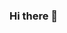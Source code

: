 ### Hi there 👋

<!--
**FabCode67/FabCode67** is a ✨ _special_ ✨ repository because its `README.md` (this file) appears on your GitHub profile.

Here are some ideas to get you started:

- 🔭 I’m currently working on Andela as trainne
- 🌱 I’m currently learning git workflow and work as team
- 👯 I’m looking to collaborate on open source project
- 🤔 I’m looking for help with anyone
- 💬 Ask me about my progress
- 📫 How to reach me: mwanafunzifabrice@gmail.com
- 😄 Pronouns: He/His
- ⚡ Fun fact: 🎼
-->
